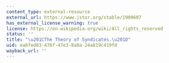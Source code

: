 ```yaml
---
content_type: external-resource
external_url: https://www.jstor.org/stable/1909607
has_external_license_warning: true
license: https://en.wikipedia.org/wiki/All_rights_reserved
status: ''
title: "\u201CThe Theory of Syndicates.\u201D"
uid: ea6fed83-476f-47e3-8a8a-24a819c419fd
wayback_url: ''
---
```

